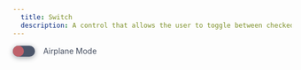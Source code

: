 ```yaml
---
  title: Switch
  description: A control that allows the user to toggle between checked and not checked.
---
```


<script>
    import Switch from '$lib/components/Switch';
</script>

<style global>
.switch__container {
    display: flex;
    align-items: center;
    gap: 15px;
}
.switch__track {
    width: 40px;
    height: 20px;
    border-radius: 15px;
    background-color: #4c566a;
    display: flex;
    align-items: center;
    padding: 0;
    box-shadow: 0 2px 10px #2e344077;
}
.switch__thumb {
    background: #bf616a;
    width: 20px;
    height: 20px;
    border-radius: 15px;
    display: block;
    transform: translateX(0);
    transform-origin: center;
    will-change: transform;
    transition: transform 220ms cubic-bezier(0.65, 0, 0.35, 1);
}
.switch__track[aria-checked='true'] .switch__thumb {
    background: #a3be8c;
    transform: translateX(20px);
}
.switch__label {
    color: #434c5e;
}
</style>

<!--code start-->
<div class="switch__container" slot="component">
    <Switch.Track class="switch__track">
        <Switch.Thumb class="switch__thumb" />
    </Switch.Track>
    <label class="switch__label">Airplane Mode</label>
</div>
<!--code end-->
